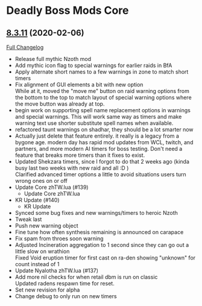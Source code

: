 # Deadly Boss Mods Core

## [8.3.11](https://github.com/DeadlyBossMods/DeadlyBossMods/tree/8.3.11) (2020-02-06)
[Full Changelog](https://github.com/DeadlyBossMods/DeadlyBossMods/compare/8.3.10...8.3.11)

- Release full mythic Nzoth mod  
- Add mythic icon flag to special warnings for earlier raids in BfA  
- Apply alternate short names to a few warnings in zone to match short timers  
- Fix alignment of GUI elements a bit with new option  
    While at it, moved the "move me" button on raid warning options from the bottom to the top to match layout of special warning options where the move button was already at top.  
- begin work on supporting spell name replacement options in warnings and special warnings. This will work same way as timers and make warning text use shorter substitute spell names when available.  
- refactored taunt warnings on shadhar, they should be a lot smarter now  
- Actually just delete that feature entirely. it really is a legacy from a bygone age. modern day has rapid mod updates from WCL, twitch, and partners, and more modern AI timers for boss testing. Don't need a feature that breaks more timers than it fixes to exist.  
- Updated Shekzara timers, since I forgot to do that 2 weeks ago (kinda busy last two weeks with new raid and all :D )  
    Clarified advanced timer options a little to avoid situations users turn wrong ones on or off  
- Update Core zhTW.lua (#139)  
    * Update Core zhTW.lua  
- KR Update (#140)  
    * KR Update  
- Synced some bug fixes and new warnings/timers to heroic Nzoth  
- Tweak last  
- Push new warning object  
- Fine tune how often synthesis remaining is announced on carapace  
- Fix spam from throes soon warning  
- Adjusted Incineration aggregation to 1 second since they can go out a little slow on wrathion  
    Fixed Void eruption timer for first cast on ra-den showing "unknown" for count instead of 1  
- Update Nyalotha zhTW.lua (#137)  
- Add more nil checks for when retail dbm is run on classic  
    Updated radens respawn time for reset.  
- Set new revision for alpha  
- Change debug to only run on new timers  
